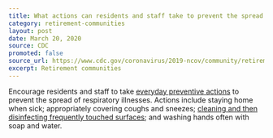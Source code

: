 ```yaml
---
title: What actions can residents and staff take to prevent the spread of COVID-19?
category: retirement-communities
layout: post
date: March 20, 2020
source: CDC
promoted: false
source_url: https://www.cdc.gov/coronavirus/2019-ncov/community/retirement/faq.html
excerpt: Retirement communities
---
```


Encourage residents and staff to take [everyday preventive actions](https://www.cdc.gov/coronavirus/2019-ncov/about/prevention-treatment.html) to prevent the spread of respiratory illnesses. Actions include staying home when sick; appropriately covering coughs and sneezes; [cleaning and then disinfecting frequently touched surfaces](https://www.cdc.gov/coronavirus/2019-ncov/community/organizations/cleaning-disinfection.html); and washing hands often with soap and water.